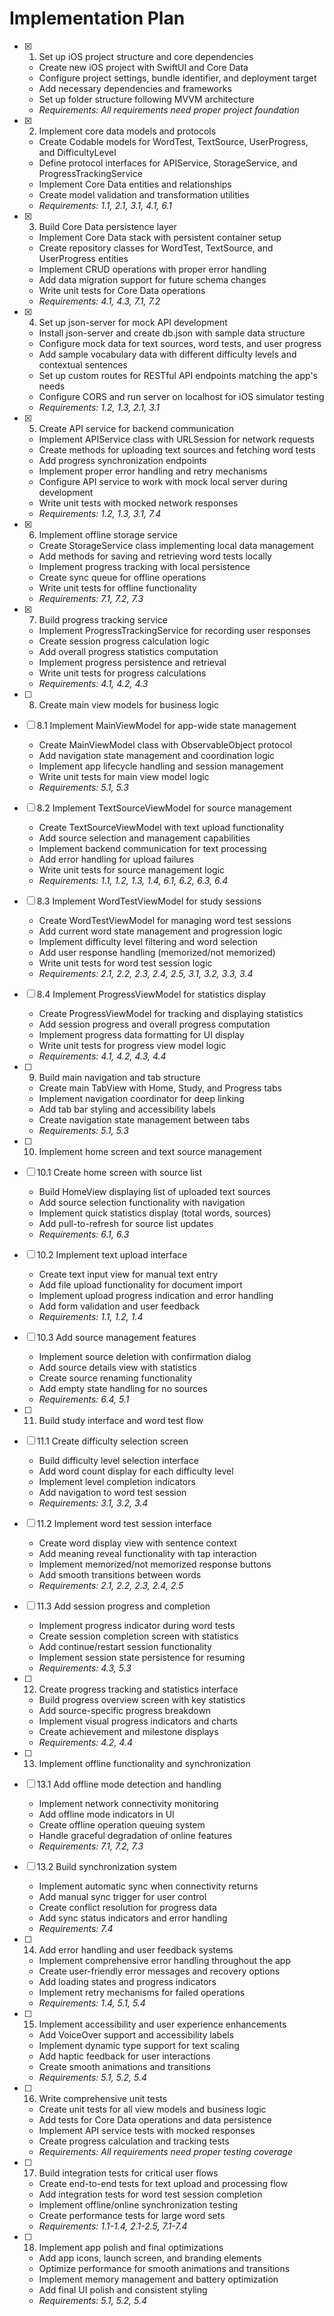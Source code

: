 # Implementation Plan

- [x] 1. Set up iOS project structure and core dependencies
  - Create new iOS project with SwiftUI and Core Data
  - Configure project settings, bundle identifier, and deployment target
  - Add necessary dependencies and frameworks
  - Set up folder structure following MVVM architecture
  - _Requirements: All requirements need proper project foundation_

- [x] 2. Implement core data models and protocols
  - Create Codable models for WordTest, TextSource, UserProgress, and DifficultyLevel
  - Define protocol interfaces for APIService, StorageService, and ProgressTrackingService
  - Implement Core Data entities and relationships
  - Create model validation and transformation utilities
  - _Requirements: 1.1, 2.1, 3.1, 4.1, 6.1_

- [x] 3. Build Core Data persistence layer
  - Implement Core Data stack with persistent container setup
  - Create repository classes for WordTest, TextSource, and UserProgress entities
  - Implement CRUD operations with proper error handling
  - Add data migration support for future schema changes
  - Write unit tests for Core Data operations
  - _Requirements: 4.1, 4.3, 7.1, 7.2_

- [x] 4. Set up json-server for mock API development
  - Install json-server and create db.json with sample data structure
  - Configure mock data for text sources, word tests, and user progress
  - Add sample vocabulary data with different difficulty levels and contextual sentences
  - Set up custom routes for RESTful API endpoints matching the app's needs
  - Configure CORS and run server on localhost for iOS simulator testing
  - _Requirements: 1.2, 1.3, 2.1, 3.1_

- [x] 5. Create API service for backend communication
  - Implement APIService class with URLSession for network requests
  - Create methods for uploading text sources and fetching word tests
  - Add progress synchronization endpoints
  - Implement proper error handling and retry mechanisms
  - Configure API service to work with mock local server during development
  - Write unit tests with mocked network responses
  - _Requirements: 1.2, 1.3, 3.1, 7.4_

- [x] 6. Implement offline storage service
  - Create StorageService class implementing local data management
  - Add methods for saving and retrieving word tests locally
  - Implement progress tracking with local persistence
  - Create sync queue for offline operations
  - Write unit tests for offline functionality
  - _Requirements: 7.1, 7.2, 7.3_

- [x] 7. Build progress tracking service
  - Implement ProgressTrackingService for recording user responses
  - Create session progress calculation logic
  - Add overall progress statistics computation
  - Implement progress persistence and retrieval
  - Write unit tests for progress calculations
  - _Requirements: 4.1, 4.2, 4.3_

- [ ] 8. Create main view models for business logic
- [ ] 8.1 Implement MainViewModel for app-wide state management
  - Create MainViewModel class with ObservableObject protocol
  - Add navigation state management and coordination logic
  - Implement app lifecycle handling and session management
  - Write unit tests for main view model logic
  - _Requirements: 5.1, 5.3_

- [ ] 8.2 Implement TextSourceViewModel for source management
  - Create TextSourceViewModel with text upload functionality
  - Add source selection and management capabilities
  - Implement backend communication for text processing
  - Add error handling for upload failures
  - Write unit tests for source management logic
  - _Requirements: 1.1, 1.2, 1.3, 1.4, 6.1, 6.2, 6.3, 6.4_

- [ ] 8.3 Implement WordTestViewModel for study sessions
  - Create WordTestViewModel for managing word test sessions
  - Add current word state management and progression logic
  - Implement difficulty level filtering and word selection
  - Add user response handling (memorized/not memorized)
  - Write unit tests for word test session logic
  - _Requirements: 2.1, 2.2, 2.3, 2.4, 2.5, 3.1, 3.2, 3.3, 3.4_

- [ ] 8.4 Implement ProgressViewModel for statistics display
  - Create ProgressViewModel for tracking and displaying statistics
  - Add session progress and overall progress computation
  - Implement progress data formatting for UI display
  - Write unit tests for progress view model logic
  - _Requirements: 4.1, 4.2, 4.3, 4.4_

- [ ] 9. Build main navigation and tab structure
  - Create main TabView with Home, Study, and Progress tabs
  - Implement navigation coordinator for deep linking
  - Add tab bar styling and accessibility labels
  - Create navigation state management between tabs
  - _Requirements: 5.1, 5.3_

- [ ] 10. Implement home screen and text source management
- [ ] 10.1 Create home screen with source list
  - Build HomeView displaying list of uploaded text sources
  - Add source selection functionality with navigation
  - Implement quick statistics display (total words, sources)
  - Add pull-to-refresh for source list updates
  - _Requirements: 6.1, 6.3_

- [ ] 10.2 Implement text upload interface
  - Create text input view for manual text entry
  - Add file upload functionality for document import
  - Implement upload progress indication and error handling
  - Add form validation and user feedback
  - _Requirements: 1.1, 1.2, 1.4_

- [ ] 10.3 Add source management features
  - Implement source deletion with confirmation dialog
  - Add source details view with statistics
  - Create source renaming functionality
  - Add empty state handling for no sources
  - _Requirements: 6.4, 5.1_

- [ ] 11. Build study interface and word test flow
- [ ] 11.1 Create difficulty selection screen
  - Build difficulty level selection interface
  - Add word count display for each difficulty level
  - Implement level completion indicators
  - Add navigation to word test session
  - _Requirements: 3.1, 3.2, 3.4_

- [ ] 11.2 Implement word test session interface
  - Create word display view with sentence context
  - Add meaning reveal functionality with tap interaction
  - Implement memorized/not memorized response buttons
  - Add smooth transitions between words
  - _Requirements: 2.1, 2.2, 2.3, 2.4, 2.5_

- [ ] 11.3 Add session progress and completion
  - Implement progress indicator during word tests
  - Create session completion screen with statistics
  - Add continue/restart session functionality
  - Implement session state persistence for resuming
  - _Requirements: 4.3, 5.3_

- [ ] 12. Create progress tracking and statistics interface
  - Build progress overview screen with key statistics
  - Add source-specific progress breakdown
  - Implement visual progress indicators and charts
  - Create achievement and milestone displays
  - _Requirements: 4.2, 4.4_

- [ ] 13. Implement offline functionality and synchronization
- [ ] 13.1 Add offline mode detection and handling
  - Implement network connectivity monitoring
  - Add offline mode indicators in UI
  - Create offline operation queuing system
  - Handle graceful degradation of online features
  - _Requirements: 7.1, 7.2, 7.3_

- [ ] 13.2 Build synchronization system
  - Implement automatic sync when connectivity returns
  - Add manual sync trigger for user control
  - Create conflict resolution for progress data
  - Add sync status indicators and error handling
  - _Requirements: 7.4_

- [ ] 14. Add error handling and user feedback systems
  - Implement comprehensive error handling throughout the app
  - Create user-friendly error messages and recovery options
  - Add loading states and progress indicators
  - Implement retry mechanisms for failed operations
  - _Requirements: 1.4, 5.1, 5.4_

- [ ] 15. Implement accessibility and user experience enhancements
  - Add VoiceOver support and accessibility labels
  - Implement dynamic type support for text scaling
  - Add haptic feedback for user interactions
  - Create smooth animations and transitions
  - _Requirements: 5.1, 5.2, 5.4_

- [ ] 16. Write comprehensive unit tests
  - Create unit tests for all view models and business logic
  - Add tests for Core Data operations and data persistence
  - Implement API service tests with mocked responses
  - Create progress calculation and tracking tests
  - _Requirements: All requirements need proper testing coverage_

- [ ] 17. Build integration tests for critical user flows
  - Create end-to-end tests for text upload and processing flow
  - Add integration tests for word test session completion
  - Implement offline/online synchronization testing
  - Create performance tests for large word sets
  - _Requirements: 1.1-1.4, 2.1-2.5, 7.1-7.4_

- [ ] 18. Implement app polish and final optimizations
  - Add app icons, launch screen, and branding elements
  - Optimize performance for smooth animations and transitions
  - Implement memory management and battery optimization
  - Add final UI polish and consistent styling
  - _Requirements: 5.1, 5.2, 5.4_